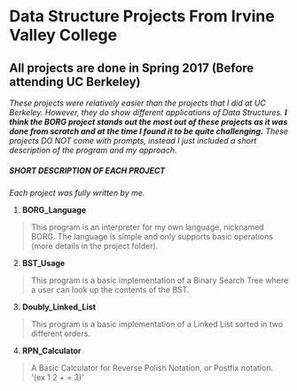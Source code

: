 # Data Structure Projects From Irvine Valley College

All projects are done in Spring 2017 (Before attending UC Berkeley)
-------------

*These projects were relatively easier than the projects that I did at UC Berkeley. However, they do show different applications of Data Structures. **I think the BORG project stands out the most out of these projects as it was done from scratch and at the time I found it to be quite challenging.** These projects DO NOT come with prompts, instead I just included a short description of the program and my approach.*

##### SHORT DESCRIPTION OF EACH PROJECT  #####
*Each project was fully written by me.*

1) **BORG_Language**
> This program is an interpreter for my own language, nicknamed BORG. The language is simple and only supports basic operations (more details in the project folder).

2) **BST_Usage**
> This program is a basic implementation of a Binary Search Tree where a user can look up the contents of the BST. 

3) **Doubly_Linked_List**
> This program is a basic implementation of a Linked List sorted in two different orders.

4) **RPN_Calculator**
> A Basic Calculator for Reverse Polish Notation, or Postfix notation. '(ex 1 2 + = 3)'

